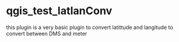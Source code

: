 # qgis_test_latlanConv
this plugin is a very basic plugin to convert latittude and langitude to convert between DMS and meter
